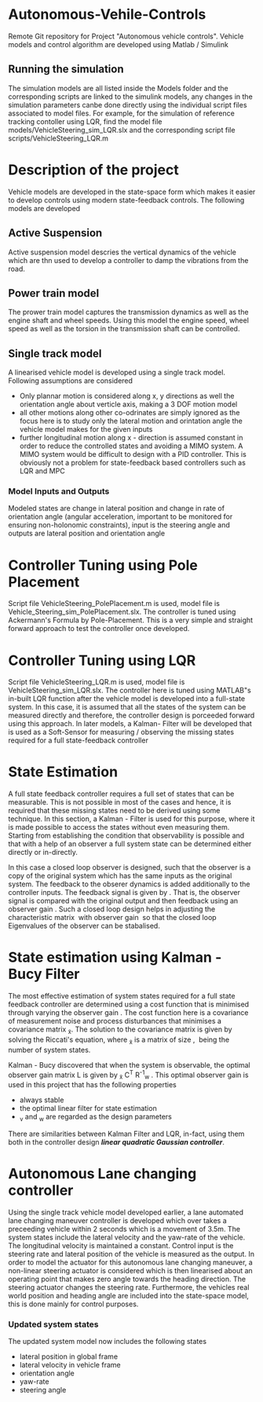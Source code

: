 # Autonomous-Vehile-Controls
Remote Git repository for Project "Autonomous vehicle controls".
Vehicle models and control algorithm are developed using Matlab / Simulink

## Running the simulation
<p>
  The simulation models are all listed inside the Models folder and the corresponding scripts are linked to the simulink models, any changes in the simulation parameters canbe done directly using the individual script files associated to model files. For example, for the simulation of reference tracking contoller using LQR, find the model file models/VehicleSteering_sim_LQR.slx and the corresponding script file scripts/VehicleSteering_LQR.m
</p>

# Description of the project

Vehicle models are developed in the state-space form which makes it easier to develop controls using modern state-feedback controls. The following models are developed

## Active Suspension

Active suspension model descries the vertical dynamics of the vehicle which are thn used to develop a controller to damp the vibrations from the road.

## Power train model

The prower train model captures the transmission dynamics as well as the engine shaft and wheel speeds. Using this model the engine speed, wheel speed as well as the torsion in the transmission shaft can be controlled.

## Single track model

A linearised vehicle model is developed using a single track model. Following assumptions are considered
* Only plannar motion is considered along x, y directions as well the orientation angle about verticle axis, making a 3 DOF motion model
* all other motions along other co-odrinates are simply ignored as the focus here is to study only the lateral motion and orintation angle the vehicle model makes for the given inputs
* further longitudinal motion along x - direction is assumed constant in order to reduce the controlled states and avoiding a MIMO system. A MIMO system would be difficult to design with a PID controller. This is obviously not a problem for state-feedback based controllers such as LQR and MPC

### Model Inputs and Outputs
Modeled states are change in lateral position and change in rate of orientation angle (angular acceleration, important to be monitored for ensuring non-holonomic constraints), input is the steering angle and outputs are lateral position and orientation angle

# Controller Tuning using Pole Placement

Script file VehicleSteering_PolePlacement.m is used, model file is Vehicle_Steering_sim_PolePlacement.slx. The controller is tuned using Ackermann's Formula by Pole-Placement. This is a very simple and straight forward approach to test the controller once developed.

# Controller Tuning using LQR

Script file VehicleSteering_LQR.m is used, model file is VehicleSteering_sim_LQR.slx. The controller here is tuned using MATLAB"s in-built LQR function after the vehicle model is developed into a full-state system. In this case, it is assumed that all the states of the system can be measured directly and therefore, the controller design is porceeded forward using this approach. In later models, a Kalman- Filter will be developed that is used as a Soft-Sensor for measuring / observing the missing states required for a full state-feedback controller

# State Estimation

  A full state feedback controller requires a full set of states that can be measurable. This is not possible in most of the cases and hence, it is required that these missing states need to be derived using some technique. In this section, a Kalman - Filter is used for this purpose, where it is made possible to access the states without even measuring them. Starting from establishing the condition that observability is possible and that with a help of an observer a full system state can be determined either directly or in-directly.



  In this case a closed loop observer is designed, such that the observer is a copy of the original system which has the same inputs as the original system. The feedback to the obserer dynamics is added additionally to the controller inputs. The feedback signal is given by <MATH>L(y - y&#770)</MATH>. That is, the observer signal is compared with the original output and then feedback using an observer gain <MATH>L</MATH>. Such a closed loop design helps in adjusting the characteristic matrix <MATH>(A - LC)</MATH> with observer gain <MATH>L</MATH> so that the closed loop Eigenvalues of the observer can be stabalised.


# State estimation using Kalman - Bucy Filter


  The most effective estimation of system states required for a full state feedback controller are determined using a cost function that is minimised through varying the observer gain <MATH>L</MATH>. The cost function here is a covariance of measurement noise and process disturbances that minimises a covariance matrix <MATH>P<sub>x&#771;</sub></MATH>. The solution to the covariance matrix is given by solving the Riccati's equation, where <MATH>P<sub>x&#771;</sub></MATH> is a matrix of size <MATH>(n x n)</sub></MATH>, <MATH>n</sub></MATH> being the number of system states.



  Kalman - Bucy discovered that when the system is observable, the optimal observer gain matrix L is given by <MATH>L = P<sub>x&#771;</sub> C<sup>T</sup> R<sup>-1</sup><sub>w</sub> </MATH>. This optimal observer gain is used in this project that has the following properties

   - always stable
   - the optimal linear filter for state estimation
   - <MATH>R<sub>v</sub></MATH> and <MATH>R<sub>w</sub></MATH> are regarded as the design parameters

There are similarities between Kalman Filter and LQR, in-fact, using them both in the controller design **_linear quadratic Gaussian controller_**.

# Autonomous Lane changing controller

  Using the single track vehicle model developed earlier, a lane automated lane changing maneuver controller is developed which over takes a preceeding vehicle within 2 seconds which is a movement of 3.5m. The system states include the lateral velocity and the yaw-rate of the vehicle. The longitudinal velocity is maintained a constant. Control input is the steering rate and lateral position of the vehicle is measured as the output. In order to model the actuator for this autonomous lane changing maneuver, a non-linear steering actuator is considered which is then linearised about an operating point that makes zero angle towards the heading direction. The steering actuator changes the steering rate. Furthermore, the vehicles real world position and heading angle are included into the state-space model, this is done mainly for control purposes.

### Updated system states
The updated system model now includes the following states

* lateral position in global frame
* lateral velocity in vehicle frame
* orientation angle
* yaw-rate
* steering angle
